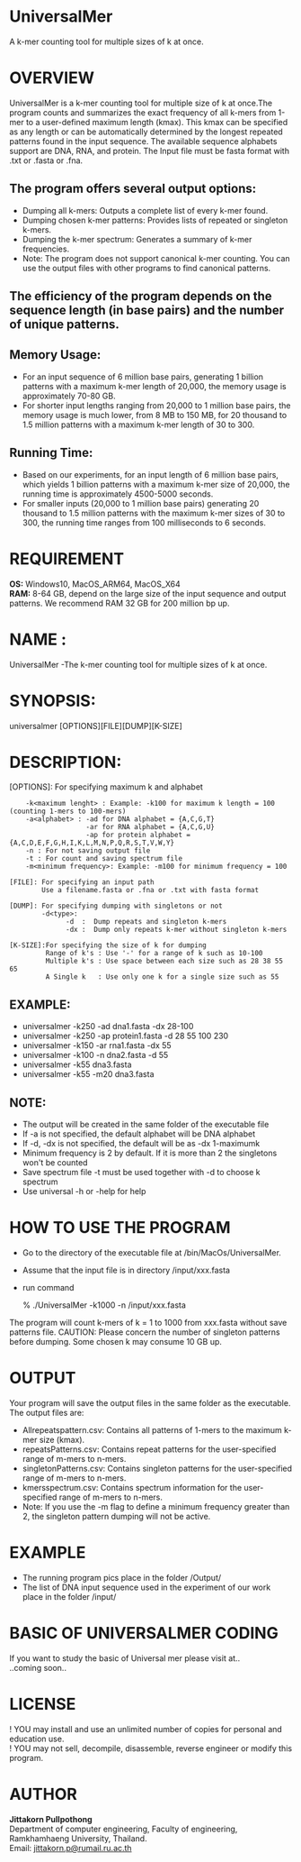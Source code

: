 # UniversalMer
  A k-mer counting tool for multiple sizes of k at once.
# OVERVIEW
UniversalMer is a k-mer counting tool for multiple size of k at once.The program counts and summarizes the exact frequency of all k-mers from 1-mer to a user-defined maximum length (kmax). This kmax can be specified as any length or can be automatically determined by the longest repeated patterns found in the input sequence.
The available sequence alphabets support are DNA, RNA, and protein. The Input file must be fasta format with .txt or .fasta or .fna. 

## The program offers several output options:
 * Dumping all k-mers: Outputs a complete list of every k-mer found.
 * Dumping chosen k-mer patterns: Provides lists of repeated or singleton k-mers.
 * Dumping the k-mer spectrum: Generates a summary of k-mer frequencies.
 * Note: The program does not support canonical k-mer counting. You can use the output files with other programs to find canonical patterns. 

## The efficiency of the program depends on the sequence length (in base pairs) and the number of unique patterns.

## Memory Usage:
 * For an input sequence of 6 million base pairs, generating 1 billion patterns with a maximum k-mer length of 20,000, the memory usage is approximately 70-80 GB.
 * For shorter input lengths ranging from 20,000 to 1 million base pairs, the memory usage is much lower, from 8 MB to 150 MB, for 20 thousand to 1.5 million patterns with a maximum k-mer length of 30 to 300.    
    
## Running Time:
 * Based on our experiments, for an input length of 6 million base pairs, which yields 1 billion patterns with a maximum k-mer size of 20,000, the running time is approximately 4500-5000 seconds.
 * For smaller inputs (20,000 to 1 million base pairs) generating 20 thousand to 1.5 million patterns with the maximum k-mer sizes of 30 to 300, the running time ranges from 100 milliseconds to 6 seconds.

# REQUIREMENT
  **OS:** Windows10, MacOS_ARM64, MacOS_X64 <br>
  **RAM:** 8-64 GB, depend on the large size of the input sequence and output patterns. We recommend RAM 32 GB for 200 million bp up. <br>
  
# NAME :
  UniversalMer -The k-mer counting tool for multiple sizes of k at once. 

# SYNOPSIS: 
   universalmer [OPTIONS][FILE][DUMP][K-SIZE]

# DESCRIPTION:

 [OPTIONS]: For specifying maximum k and alphabet

        -k<maximum lenght> : Example: -k100 for maximum k length = 100 (counting 1-mers to 100-mers)
        -a<alphabet> : -ad for DNA alphabet = {A,C,G,T}
                       -ar for RNA alphabet = {A,C,G,U}
                       -ap for protein alphabet =  {A,C,D,E,F,G,H,I,K,L,M,N,P,Q,R,S,T,V,W,Y}
        -n : For not saving output file 
        -t : For count and saving spectrum file
        -m<minimum frequency>: Example: -m100 for minimum frequency = 100

    [FILE]: For specifying an input path
            Use a filename.fasta or .fna or .txt with fasta format

    [DUMP]: For specifying dumping with singletons or not
            -d<type>:   
                  -d  :  Dump repeats and singleton k-mers
                  -dx :  Dump only repeats k-mer without singleton k-mers

    [K-SIZE]:For specifying the size of k for dumping
             Range of k's : Use '-' for a range of k such as 10-100
             Multiple k's : Use space between each size such as 28 38 55 65 
             A Single k   : Use only one k for a single size such as 55

## EXAMPLE:   
 * universalmer -k250 -ad dna1.fasta -dx 28-100 
 * universalmer -k250 -ap protein1.fasta -d 28 55 100 230 
 * universalmer -k150 -ar rna1.fasta -dx 55
 * universalmer -k100 -n dna2.fasta -d 55
 * universalmer -k55 dna3.fasta
 * universalmer -k55 -m20 dna3.fasta

## NOTE: 
 * The output will be created in the same folder of the executable file
 * If -a<alphabet> is not specified, the default alphabet will be DNA alphabet  
 * If -d, -dx is not specified,  the default will be as -dx 1-maximumk
 * Minimum frequency is 2 by default. If it is more than 2 the singletons won't be counted
 * Save spectrum file -t must be used together with -d to choose k spectrum
 * Use universal -h or -help for help

# HOW TO USE THE PROGRAM

 * Go to the directory of the executable file at  /bin/MacOs/UniversalMer. 
 *  Assume that the input file is in directory /input/xxx.fasta
 *  run command
   
       % ./UniversalMer -k1000 -n /input/xxx.fasta
      
   The program will count k-mers of k = 1 to 1000 from xxx.fasta without save patterns file. 
   CAUTION: Please concern the number of singleton patterns before dumping. Some chosen k may consume 10 GB up.

# OUTPUT

Your program will save the output files in the same folder as the executable.  The output files are:
 * Allrepeatspattern.csv: Contains all patterns of 1-mers to the maximum k-mer size (kmax).
 * repeatsPatterns.csv: Contains repeat patterns for the user-specified range of m-mers to n-mers.
 * singletonPatterns.csv: Contains singleton patterns for the user-specified range of m-mers to n-mers.
 * kmersspectrum.csv: Contains spectrum information for the user-specified range of m-mers to n-mers.
 * Note: If you use the -m flag to define a minimum frequency greater than 2, the singleton pattern dumping will not be active.
    
# EXAMPLE
  * The running program pics place in the folder /Output/ 
  * The list of DNA input sequence used in the experiment of our work place in the folder /input/ 

# BASIC OF UNIVERSALMER CODING
  If you want to study the basic of Universal mer please visit at..<br>
  ..coming soon..
  
# LICENSE
  ! YOU may install and use an unlimited number of copies for personal and education use.<br>
  ! YOU may not sell, decompile, disassemble, reverse engineer or modify this program.<br>

# AUTHOR

  **Jittakorn Pullpothong**<br> Department of computer engineering, Faculty of engineering, Ramkhamhaeng University, Thailand.<br>
  Email: <jittakorn.p@rumail.ru.ac.th>
